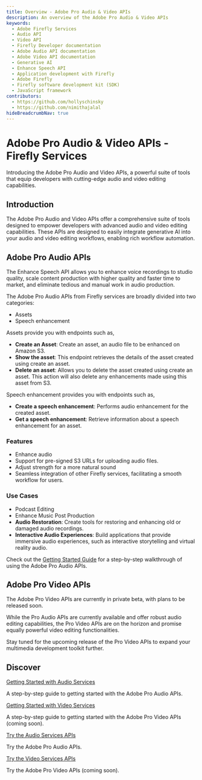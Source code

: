 ```yaml
---
title: Overview - Adobe Pro Audio & Video APIs
description: An overview of the Adobe Pro Audio & Video APIs
keywords:
  - Adobe Firefly Services
  - Audio API
  - Video API
  - Firefly Developer documentation
  - Adobe Audio API documentation
  - Adobe Video API documentation
  - Generative AI
  - Enhance Speech API
  - Application development with Firefly
  - Adobe Firefly
  - Firefly software development kit (SDK)
  - JavaScript framework
contributors:
  - https://github.com/hollyschinsky
  - https://github.com/nimithajalal
hideBreadcrumbNav: true
---
```


<Hero slots="heading, text" background="rgb(88, 93, 232)"/>

# Adobe Pro Audio & Video APIs - Firefly Services

Introducing the Adobe Pro Audio and Video APIs, a powerful suite of tools that equip developers with cutting-edge audio and video editing capabilities.

## Introduction

The Adobe Pro Audio and Video APIs offer a comprehensive suite of tools designed to empower developers with advanced audio and video editing capabilities. These APIs are designed to easily integrate generative AI into your audio and video editing workflows, enabling rich workflow automation. 

## Adobe Pro Audio APIs

The Enhance Speech API allows you to enhance voice recordings to studio quality, scale content production with higher quality and faster time to market, and eliminate tedious and manual work in audio production. 

The Adobe Pro Audio APIs from Firefly services are broadly divided into two categories: 

- Assets
- Speech enhancement

Assets provide you with endpoints such as, 

- **Create an Asset**: Create an asset, an audio file to be enhanced on Amazon S3. 
- **Show the asset**: This endpoint retrieves the details of the asset created using create an asset.
- **Delete an asset**: Allows you to delete the asset created using create an asset. This action will also delete any enhancements made using this asset from S3. 

Speech enhancement provides you with endpoints such as,

- **Create a speech enhancement**: Performs audio enhancement for the created asset. 
- **Get a speech enhancement**: Retrieve information about a speech enhancement for an asset. 

### Features

- Enhance audio
- Support for pre-signed S3 URLs for uploading audio files. 
- Adjust strength for a more natural sound
- Seamless integration of other Firefly services, facilitating a smooth workflow for users.

### Use Cases

- Podcast Editing
- Enhance Music Post Production
- **Audio Restoration**: Create tools for restoring and enhancing old or damaged audio recordings.
- **Interactive Audio Experiences**: Build applications that provide immersive audio experiences, such as interactive storytelling and virtual reality audio.

Check out the [Getting Started Guide](./audio/) for a step-by-step walkthrough of using the Adobe Pro Audio APIs.

## Adobe Pro Video APIs

<InlineAlert slots="text" />

The Adobe Pro Video APIs are currently in private beta, with plans to be released soon.

While the Pro Audio APIs are currently available and offer robust audio editing capabilities, the Pro Video APIs are on the horizon and promise equally powerful video editing functionalities. 

Stay tuned for the upcoming release of the Pro Video APIs to expand your multimedia development toolkit further.

## Discover

<DiscoverBlock slots="link, text" width="33%"/>

[Getting Started with Audio Services](./audio/)

A step-by-step guide to getting started with the Adobe Pro Audio APIs.

<DiscoverBlock slots="link, text" width="33%"/>

[Getting Started with Video Services](./video/)

A step-by-step guide to getting started with the Adobe Pro Video APIs (coming soon).

<DiscoverBlock slots="link, text" width="33%"/>

[Try the Audio Services APIs](./audio/api/)

Try the Adobe Pro Audio APIs.

<DiscoverBlock slots="link, text" width="33%"/>

[Try the Video Services APIs](./video/index.md)

Try the Adobe Pro Video APIs (coming soon).

<br/><br/><br/><br/>
